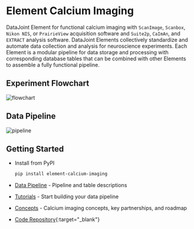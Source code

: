 # Element Calcium Imaging

DataJoint Element for functional calcium imaging with `ScanImage`, `Scanbox`,
`Nikon NIS`, or `PrairieView` acquisition software and `Suite2p`, `CaImAn`, and
`EXTRACT` analysis software. DataJoint Elements collectively standardize and automate
data collection and analysis for neuroscience experiments. Each Element is a modular
pipeline for data storage and processing with corresponding database tables that can be
combined with other Elements to assemble a fully functional pipeline.

## Experiment Flowchart

![flowchart](https://raw.githubusercontent.com/datajoint/element-calcium-imaging/main/images/flowchart.svg)

## Data Pipeline

![pipeline](https://raw.githubusercontent.com/datajoint/element-calcium-imaging/main/images/pipeline_imaging.svg)

## Getting Started

+ Install from PyPI

     ```bash
     pip install element-calcium-imaging
     ```

+ [Data Pipeline](./pipeline.md) - Pipeline and table descriptions

+ [Tutorials](./tutorials.md) - Start building your data pipeline

+ [Concepts](./concepts.md) - Calcium imaging concepts, key partnerships, and roadmap

+ [Code Repository](https://github.com/datajoint/element-calcium-imaging/){:target="_blank"}
